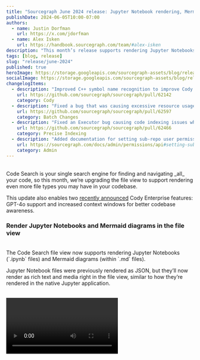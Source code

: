 ```yaml
---
title: "Sourcegraph June 2024 release: Jupyter Notebook rendering, Mermaid diagrams, and Cody Enterprise updates"
publishDate: 2024-06-05T10:00-07:00
authors:
  - name: Justin Dorfman
    url: https://x.com/jdorfman
  - name: Alex Isken
    url: https://handbook.sourcegraph.com/team/#alex-isken
description: "This month’s release supports rendering Jupyter Notebooks and Mermaid diagrams in the Code Search file view. It also introduces support for GPT-4o and larger context windows to Cody Enterprise."
tags: [blog, release]
slug: "release/june-2024"
published: true
heroImage: https://storage.googleapis.com/sourcegraph-assets/blog/release-post/june-2024/sourcegraph-june-2024-release-og-image.png
socialImage: https://storage.googleapis.com/sourcegraph-assets/blog/release-post/june-2024/sourcegraph-june-2024-release-og-image.png
changelogItems:
  - description: "Improved C++ symbol name recognition to improve Cody Enterprise context retrieval."
    url: https://github.com/sourcegraph/sourcegraph/pull/62142
    category: Cody
  - description: "Fixed a bug that was causing excessive resource usage in Batch Changes."
    url: https://github.com/sourcegraph/sourcegraph/pull/62597
    category: Batch Changes
  - description: "Fixed an Executor bug causing code indexing issues when repos had a space in their name. This should impact customers using Azure DevOps."
    url: https://github.com/sourcegraph/sourcegraph/pull/62466
    category: Precise Indexing
  - description: "Added documentation for setting sub-repo user permissions with the GraphQL API."
    url: https://sourcegraph.com/docs/admin/permissions/api#setting-sub-repository-permissions-for-users
    category: Admin
---
```


<br />
Code Search is your single search engine for finding and navigating _all_ your code, so this month, we’re upgrading the file view to support rendering even more file types you may have in your codebase. 

This update also enables two [recently announced](https://sourcegraph.com/blog/cody-enterprise-june-2024) Cody Enterprise features: GPT-4o support and increased context windows for better codebase awareness.
<br />

### Render Jupyter Notebooks and Mermaid diagrams in the file view

<br />
The Code Search file view now supports rendering Jupyter Notebooks (`.ipynb` files) and Mermaid diagrams (within `.md` files). 

Jupyter Notebook files were previously rendered as JSON, but they’ll now render as rich text and media right in the file view, similar to how they’re rendered in the native Jupyter application.

<br />
<Video
  source={{
    mp4: 'blog/code-search-now-supports-jupyter-notebook-rendering/video_001'
  }}
  controls={true}
  loop={true}
  title="Searching by the new point-in-time search filter"
/>
<br />

[Mermaid](https://mermaid.js.org/) is a JavaScript-based diagramming and charting tool. You can use it to create visualized diagrams, flowcharts, and user journeys directly within Markdown files. Code Search now recognizes [Mermaid syntax](https://mermaid.js.org/intro/syntax-reference.html#syntax-structure) within your Markdown files and will render your diagrams within the file view.

<br />
<Figure
  src="https://storage.googleapis.com/sourcegraph-assets/blog/release-post/june-2024/mermaid-file-view.png"
  alt="Code Search file view showing the Mermaid chart"
/>
<br />
<br />

### GPT-4o support for Cody chat and commands

<br />
You can now use GPT-4o as your LLM for powering Cody chat and commands. GPT-4o is OpenAI’s latest model, and it’s two times faster than GPT-4 Turbo while performing better in general reasoning benchmarks. 

 [Read the docs](https://sourcegraph.com/docs/cody/core-concepts/cody-gateway#configuring-custom-models) for information on configuring your model selection. You can also try out GPT-4o and compare it against other models today using the [LLM Litmus Test](https://s0.dev/).
 <br />

### Smart context windows for better codebase awareness

<br />
Cody has increased context window limits for both inputs and outputs. These changes provide several benefits:

* You can now push way more context into Cody, including @-mentioning multiple large files, so that you can ask questions about larger amounts of code
* You can have much longer back-and-forth chats with Cody before it starts to forget the context from earlier in the conversation
* Cody’s outputs should not cut off mid-message anymore

<br />
For BYOK customers, increasing context limits may increase LLM costs. [Read the docs](https://sourcegraph.com/docs/cody/clients/enable-cody-enterprise#smart-context-window) for more information on this feature and how to set your own context limits.

<br />
Sourcegraph 5.4.5071 is now available. Users self-hosting Sourcegraph can upgrade their instances today, and Sourcegraph Cloud users will receive this update within the coming days.
